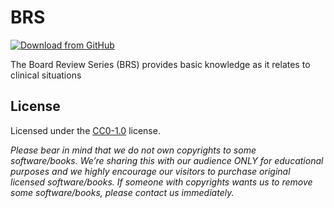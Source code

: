 # BRS

[![Download from GitHub](https://img.shields.io/github/repo-size/MedPocket/BRS?logo=github&label=Download)](https://github.com/MedPocket/BRS/archive/refs/heads/main.zip)

The Board Review Series (BRS) provides basic knowledge as it relates to clinical situations

## License

Licensed under the [CC0-1.0](LICENSE) license.

*Please bear in mind that we do not own copyrights to some software/books. We’re sharing this with our audience ONLY for educational purposes and we highly encourage our visitors to purchase original licensed software/books. If someone with copyrights wants us to remove some software/books, please contact us immediately.*
